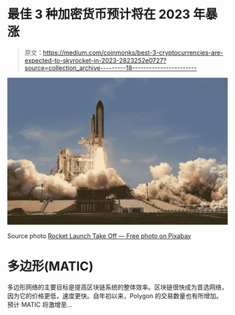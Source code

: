 # 最佳 3 种加密货币预计将在 2023 年暴涨

> 原文：<https://medium.com/coinmonks/best-3-cryptocurrencies-are-expected-to-skyrocket-in-2023-2823252e0727?source=collection_archive---------18----------------------->

![](img/efd98d6f67c306d52dbc92625e0082e5.png)

Source photo [Rocket Launch Take Off — Free photo on Pixabay](https://pixabay.com/photos/rocket-launch-rocket-take-off-67723/)

# 多边形(MATIC)

多边形网络的主要目标是提高区块链系统的整体效率。区块链很快成为首选网络，因为它的价格更低，速度更快。自年初以来，Polygon 的交易数量也有所增加。预计 MATIC 将激增至…